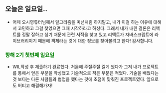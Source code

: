 ## 오늘은 일요일..
 - 어제 오시영튜터님께서 알고리즘을 미션처럼 하지말고, 내가 이걸 하는 이유에 대해서 고민하고 그걸 찾았으면 그때 시작하라고 하셨다. 그래서 내가 내린 결론은 리액트를 정말 잘하고 싶기 때문에 관련 서적을 찾고 있고 리액트가 자바스크립트에 라이브러리이기 때문에 객체라는 것에 대한 정보를 찾아볼려고 한다! 감사합니다.

### <span style="color: green">항해 2기 첫번째 일요일<span>
 - WIL작성 후 제출하기 완료했다.
 처음에 주절주절 길게 썼다가 그저 내가 프로젝트를 통해서 얻은 부분을 작성했고 기술적으로 적은 부분은 적었다. 기술을 배웠다는 것 보다는 다른 사람들과 협업을 했다는 것에 초점이 맞춰진 프로젝트였다. 앞으로도 버티고 해결해가자!